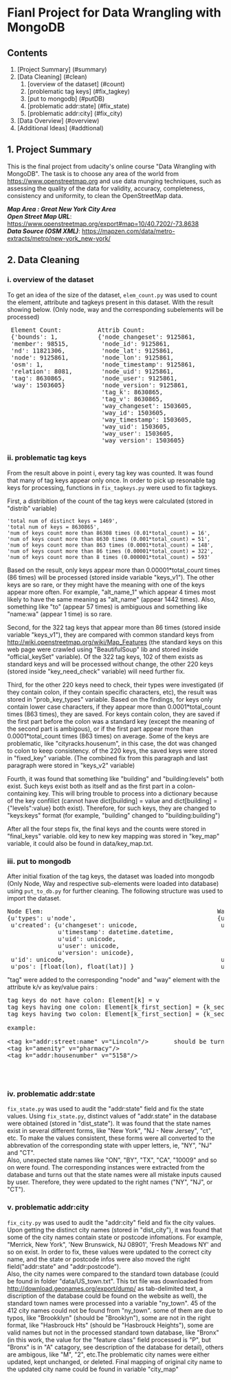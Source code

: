 # Fianl Project for Data Wrangling with MongoDB
## Contents
1. [Project Summary] (#summary)
2. [Data Cleaning] (#clean)
    1. [overview of the dataset] (#count)
    2. [problematic tag keys] (#fix_tagkey)
    3. [put to mongodb] (#putDB)
    4. [problematic addr:state] (#fix_state)
    5. [problematic addr:city] (#fix_city)
3. [Data Overview] (#overview)
4. [Additional Ideas] (#addtional)

## <a name="summary"></a>1. Project Summary
This is the final project from udacity's online course "Data Wrangling with MongoDB". The task is to choose any area of the world from https://www.openstreetmap.org and use data munging techniques, such as assessing the quality of the data for validity, accuracy, completeness, consistency and uniformity, to clean the OpenStreetMap data.
  
**_Map Area : Great New York City Area_**  
**_Open Street Map URL_**: https://www.openstreetmap.org/export#map=10/40.7202/-73.8638   
**_Data Source (OSM XML)_**: https://mapzen.com/data/metro-extracts/metro/new-york_new-york/  

## <a name="clean"></a>2. Data Cleaning  
### <a name="count">i. overview of the dataset
To get an idea of the size of the dataset, ```elem_count.py``` was used to count the element, attribute and tagkeys present in this dataset. With the result showing below. (Only node, way and the corresponding subelements will be processed)

<pre>
 Element Count:          Attrib Count:                          Total Number of Distinct Tagkeys: 1469
 {'bounds': 1,           {'node_changeset': 9125861,            
 'member': 98515,         'node_id': 9125861,                   Tagkey Types Count:
 'nd': 11821306,          'node_lat': 9125861,                  {'UpperNums_colon': 70370,
 'node': 9125861,         'node_lon': 9125861,                   'dots': 24991,
 'osm': 1,                'node_timestamp': 9125861,             'lower': 3392866,
 'relation': 8081,        'node_uid': 9125861,                   'others': 27,
 'tag': 8630865,          'node_user': 9125861,                  'problemchars': 7,
 'way': 1503605}          'node_version': 9125861,               'single_colon': 5109466,
                          'tag_k': 8630865,                      'UpperNums': 33138,}
                          'tag_v': 8630865,                    
                          'way_changeset': 1503605,            Tagkeys Count(stored in data/tagkeys_stats.txt):
                          'way_id': 1503605,                   {'building': 1197472,
                          'way_timestamp': 1503605,             'height': 1102643,
                          'way_uid': 1503605,                   'nycdoitt:bin': 1079114,
                          'way_user': 1503605,                  'addr:street': 927273,
                          'way_version': 1503605}               ......}
</pre>
### <a name="fix_tagkey">ii. problematic tag keys
From the result above in point i, every tag key was counted. It was found that many of tag keys appear only once. In order to pick up resonable tag keys for processing, functions in ```fix_tagkeys.py``` were used to fix tagkeys.  

First, a distribition of the count of the tag keys were calculated (stored in "distrib" variable)  
```
'total num of distinct keys = 1469',  
'total num of keys = 8630865',  
'num of keys count more than 86308 times (0.01*total_count) = 16',  
'num of keys count more than 8630 times (0.001*total_count) = 51',  
'num of keys count more than 863 times (0.0001*total_count) = 148',  
'num of keys count more than 86 times (0.00001*total_count) = 322',  
'num of keys count more than 8 times (0.000001*total_count) = 593'  
```
Based on the result, only keys appear more than 0.00001*total\_count times (86 times) will be processed (stored inside variable "keys\_v1"). The other keys are so rare, or they might have the meaning with one of the keys appear more often. For example, "alt\_name\_1" which appear 4 times most likely to have the same meaning as "alt_name" (appear 1442 times). Also, something like "to" (appear 57 times) is ambiguous and something like "name:wa" (appear 1 time) is so rare.  

Second, for the 322 tag keys that appear more than 86 times (stored inside variable "keys\_v1"), they are compared with common standard keys from  http://wiki.openstreetmap.org/wiki/Map_Features (the standard keys on this web page were crawled using "BeautifulSoup" lib and stored inside "official\_keySet" variable). Of the 322 tag keys, 102 of them exists as standard keys and will be processed without change, the other 220 keys (stored inside "key\_need_check" variable) will need further fix.

Third, for the other 220 keys need to check, their types were investigated (if they contain colon, if they contain specific characters, etc), the result was stored in "prob\_key\_types" variable. Based on the findings, for keys only contain lower case characters, if they appear more than 0.0001\*total\_count times (863 times), they are saved. For keys contain colon, they are saved if the first part before the colon was a standard key (except the meaning of the second part is ambigous), or if the first part appear more than 0.0001\*total\_count times (863 times) on average. Some of the keys are problematic, like "cityracks.housenum", in this case, the dot was changed to colon to keep consistency. of the 220 keys, the saved keys were stored in "fixed\_key" variable. (The combined fix from this paragraph and last paragraph were stored in "keys_v2" variable)

Fourth, it was found that something like "building" and "building:levels" both exist. Such keys exist both as itself and as the first part in a colon-containing key. This will bring trouble to process into a dictionary because of the key confilict (cannot have dict[building] = value and dict[building] = {"levels":value} both exist). Therefore, for such keys, they are changed to "keys:keys" format (for example, "building" changed to "building:building")

After all the four steps fix, the final keys and the counts were stored in "final\_keys" variable. old key to new key mapping was stored in "key\_map" variable, it could also be found in data/key_map.txt. 
### <a name="putDB">iii. put to mongodb
After initial fixation of the tag keys, the dataset was loaded into mongodb (Only Node, Way and respective sub-elements were loaded into database) using ```put_to_db.py``` for further cleaning. The following structure was used to import the dataset.

<pre>
Node Elem:                                                Way Elem:
{u'types': u'node',                                       {u'types': u'way',
 u'created': {u'changeset': unicode,                       u'created': {u'changeset': unicode,      
              u'timestamp': datetime.datetime,                          u'timestamp': datetime.datetime,
              u'uid': unicode,                                          u'uid': unicode,
              u'user': unicode,                                         u'user': unicode,
              u'version': unicode},                                     u'version': unicode},
 u'id': unicode,                                           u'id': unicode,
 u'pos': [float(lon), float(lat)] }                        u'nd': [unicode, unicode]}
</pre>
 
"tag" were added to the corresponding "node" and "way" element with the attribute k/v as key/value pairs :
<pre>
tag keys do not have colon: Element[k] = v
tag keys having one colon: Element[k_first_section] = {k_second_section:v}
tag keys having two colon: Element[k_first_section] = {k_second_section:{third_section:v}}
 
example:
                                                                            {...
&lt;tag k="addr:street:name" v="Lincoln"/&gt       should be turned into:        "addr": {
&lt;tag k="amenity" v="pharmacy"/&gt                                                      "housenumber": 5158,
&lt;tag k="addr:housenumber" v="5158"/&gt                                                 "street": {"name":"Lincoln"},
                                                                                    }
                                                                            "amenity": "pharmacy",
                                                                            ...}
</pre>
### 
### <a name="fix_state">iv. problematic addr:state
```fix_state.py``` was used to audit the "addr:state" field and fix the state values. Using ```fix_state.py```, distinct values of "addr.state" in the database were obtained (stored in "dist_state"). It was found that the state names exist in several different forms, like "New York", "NJ - New Jersey", "ct", etc. To make the values consistent, these forms were all converted to the abbrevation of the corresponding state with upper letters, ie, "NY", "NJ" and "CT".   
Also, unexpected state names like "ON", "BY", "TX", "CA", "10009" and so on were found. The corresponding instances were extracted from the database and turns out that the state names were all mistake inputs caused by user. Therefore, they were updated to the right names ("NY", "NJ", or "CT"). 
### <a name="fix_city">v. problematic addr:city
```fix_city.py``` was used to audit the "addr:city" field and fix the city values. Upon getting the distinct city names (stored in "dist_city"), it was found that some of the city names contain state or postcode infomations. For example, "Merrick, New York", 'New Brunswick, NJ 08901', 'Fresh Meadows NY' and so on exist. In order to fix, these values were updated to the correct city name, and the state or postcode infos were also moved the right field("addr:state" and "addr:postcode").  
Also, the city names were compared to the standard town database (could be found in folder "data/US\_town.txt". This txt file was downloaded from http://download.geonames.org/export/dump/ as tab-delimited text, a discription of the database could be found on the website as well), the standard town names were processed into a variable "ny\_town". 45 of the 412 city names could not be found from "ny\_town". some of them are due to typos, like "Brookklyn" (should be "Brooklyn"), some are not in the right format, like "Hasbrouck Hts" (should be "Hasbrouck Heights"), some are valid names but not in the processed standard town database, like "Bronx" (in this work, the value for the "feature class" field processed is "P", but "Bronx" is in "A" catagory, see description of the database for detail), others are ambigous, like "M", "2", etc.The problematic city names were either updated, kept unchanged, or deleted. Final mapping of original city name to the updated city name could be found in variable "city_map"
 



